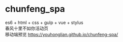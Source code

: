 # chunfeng_spa
es6 + html + css + gulp + vue + stylus
<br/>
春风十里不如你活动页 
<br/>
移动端预览 https://youhonglian.github.io/chunfeng-spa/
